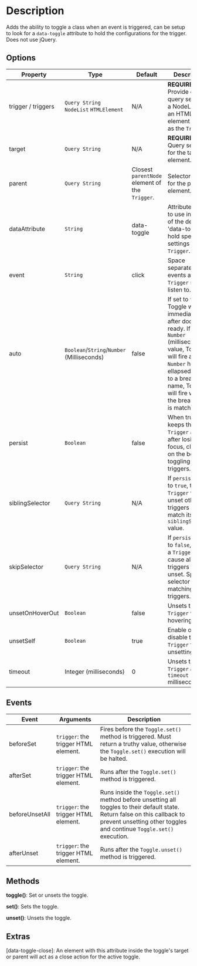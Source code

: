 

# Description
	
Adds the ability to toggle a class when an event is triggered, can be setup to look for a `data-toggle` attribute to hold the configurations for the trigger. Does not use jQuery.

## Options

|Property|Type|Default|Description|
|--|--|--|--|
|trigger / triggers| `Query String` `NodeList` `HTMLElement` | N/A |**REQUIRED**. Provide either a query selector, a NodeList, or an HTML element to use as the `Trigger`.
|target| `Query String` | N/A | **REQUIRED**. Query selector for the target element.
|parent| `Query String` | Closest `parentNode` element of the `Trigger`. | Selector query for the parent element.
|dataAttribute|`String`|data-toggle|Attribute name to use instead of the default 'data-toggle' to hold specific settings for a `Trigger`.
|event|`String`|click| Space separated list of events a `Trigger` should listen to.
|auto| `Boolean`/`String`/`Number` (Milliseconds) |false|If set to `true`, Toggle will fire immediately after document ready. If set to a `Number` (milliseconds) value, Toggle will fire after `Number` has ellapsed. If set to a breakpoint name, Toggle will fire when the breakpoint is matched.
|persist|`Boolean`|false|When true, keeps the `Trigger` active after losing focus, clicking on the body, or toggling other triggers.
|siblingSelector|`Query String`|N/A|If `persist` is set to `true`, the `Trigger` will unset other triggers that match its `siblingSelector` value.
|skipSelector|`Query String`|N/A|If `persist` is set to `false`, setting a `Trigger` will cause all other triggers to unset. Specify a selector to skip matching triggers.
|unsetOnHoverOut|`Boolean`|false| Unsets the `Trigger` when hovering out.
|unsetSelf|`Boolean`|true|Enable or disable the `Trigger` from unsetting itself.
|timeout|Integer (milliseconds)|0|Unsets the `Trigger` after `timeout` milliseconds.


## Events

|Event|Arguments|Description
|--|--|--|
|beforeSet|`trigger`: the trigger HTML element.| Fires before the `Toggle.set()` method is triggered. Must return a truthy value, otherwise the `Toggle.set()` execution will be halted.
|afterSet|`trigger`: the trigger HTML element.|Runs after the `Toggle.set()` method is triggered.
|beforeUnsetAll|`trigger`: the trigger HTML element.|Runs inside the `Toggle.set()` method before unsetting all toggles to their default state. Return false on this callback to prevent unsetting other toggles and continue `Toggle.set()` execution.
|afterUnset|`trigger`: the trigger HTML element.|Runs after the `Toggle.unset()` method is triggered.


## Methods
	
**toggle()**: Set or unsets the toggle.

**set()**: Sets the toggle.

**unset()**: Unsets the toggle.

## Extras

[data-toggle-close]: An element with this attribute inside the toggle's target or parent will act as a close action for the active toggle.